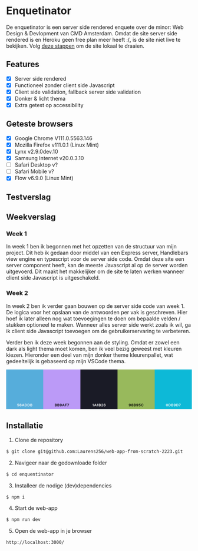 # Enquetinator
De enquetinator is een server side rendered enquete over de minor: Web Design & Devlopment van CMD Amsterdam. Omdat de site server side rendered is en Heroku geen free plan meer heeft :(, is de site niet live te bekijken. Volg [deze stappen](#Installatie) om de site lokaal te draaien.

## Features
* [x] Server side rendered
* [x] Functioneel zonder client side Javascript
* [x] Client side validation, fallback server side validation
* [x] Donker & licht thema
* [x] Extra getest op accessibility

## Geteste browsers
* [x] Google Chrome V111.0.5563.146
* [x] Mozilla Firefox v111.0.1 (Linux Mint)
* [x] Lynx v2.9.0dev.10
* [x] Samsung Internet v20.0.3.10
* [ ] Safari Desktop v?
* [ ] Safari Mobile v?
* [x] Flow v6.9.0 (Linux Mint)

## Testverslag



## Weekverslag

### Week 1

In week 1 ben ik begonnen met het opzetten van de structuur van mijn project. Dit heb ik gedaan door middel van een Express server, Handlebars view engine en typescript voor de server side code. Omdat deze site een server component heeft, kan de meeste Javascript al op de server worden uitgevoerd. Dit maakt het makkelijker om de site te laten werken wanneer client side Javascript is uitgeschakeld.

### Week 2

In week 2 ben ik verder gaan bouwen op de server side code van week 1. De logica voor het opslaan van de antwoorden per vak is geschreven. Hier hoef ik later alleen nog wat toevoegingen te doen om bepaalde velden / stukken optioneel te maken. Wanneer alles server side werkt zoals ik wil, ga ik client side Javascript toevoegen om de gebruikerservaring te verbeteren.

Verder ben ik deze week begonnen aan de styling. Omdat er zowel een dark als light thema moet komen, ben ik veel bezig geweest met kleuren kiezen. Hieronder een deel van mijn donker theme kleurenpallet, wat gedeeltelijk is gebaseerd op mijn VSCode thema.

<p align="center">
	<img src="./public/readme-img/palette.png" alt="kleurenpalette">
</p>

## Installatie
1. Clone de repository
```bash
$ git clone git@github.com:Laurens256/web-app-from-scratch-2223.git
```

2. Navigeer naar de gedownloade folder
```bash
$ cd enquentinator
```

3. Installeer de nodige (dev)dependencies
```bash
$ npm i
```

4. Start de web-app
```bash
$ npm run dev
```

5. Open de web-app in je browser
```
http://localhost:3000/
```
